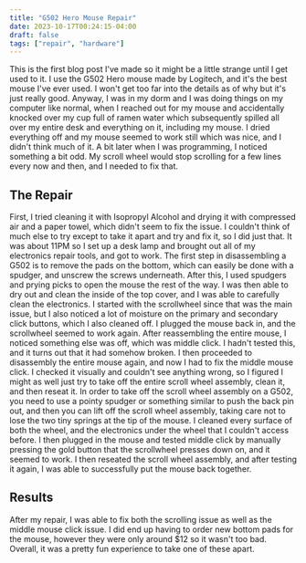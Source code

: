 ```yaml
---
title: "G502 Hero Mouse Repair"
date: 2023-10-17T00:24:15-04:00
draft: false
tags: ["repair", "hardware"]
---
```


This is the first blog post I've made so it might be a little strange until I get used to it. I use the G502 Hero mouse made by Logitech, and it's the best mouse I've ever used. I won't get too far into the details as of why but it's just really good. Anyway, I was in my dorm and I was doing things on my computer like normal, when I reached out for my mouse and accidentally knocked over my cup full of ramen water which subsequently spilled all over my entire desk and everything on it, including my mouse. I dried everything off and my mouse seemed to work still which was nice, and I didn't think much of it. A bit later when I was programming, I noticed something a bit odd. My scroll wheel would stop scrolling for a few lines every now and then, and I needed to fix that. 

## The Repair
First, I tried cleaning it with Isopropyl Alcohol and drying it with compressed air and a paper towel, which didn't seem to fix the issue. I couldn't think of much else to try except to take it apart and try and fix it, so I did just that. It was about 11PM so I set up a desk lamp and brought out all of my electronics repair tools, and got to work. The first step in disassembling a G502 is to remove the pads on the bottom, which can easily be done with a spudger, and unscrew the screws underneath. After this, I used spudgers and prying picks to open the mouse the rest of the way. I was then able to dry out and clean the inside of the top cover, and I was able to carefully clean the electronics. I started with the scrollwheel since that was the main issue, but I also noticed a lot of moisture on the primary and secondary click buttons, which I also cleaned off. I plugged the mouse back in, and the scrollwheel seemed to work again. After reassembling the entire mouse, I noticed something else was off, which was middle click. I hadn't tested this, and it turns out that it had somehow broken. I then proceeded to disassembly the entire mouse again, and now I had to fix the middle mouse click. I checked it visually and couldn't see anything wrong, so I figured I might as well just try to take off the entire scroll wheel assembly, clean it, and then reseat it. In order to take off the scroll wheel assembly on a G502, you need to use a pointy spudger or something similar to push the back pin out, and then you can lift off the scroll wheel assembly, taking care not to lose the two tiny springs at the tip of the mouse. I cleaned every surface of both the wheel, and the electronics under the wheel that I couldn't access before. I then plugged in the mouse and tested middle click by manually pressing the gold button that the scrollwheel presses down on, and it seemed to work. I then reseated the scroll wheel assembly, and after testing it again, I was able to successfully put the mouse back together.

## Results
After my repair, I was able to fix both the scrolling issue as well as the middle mouse click issue. I did end up having to order new bottom pads for the mouse, however they were only around $12 so it wasn't too bad. Overall, it was a pretty fun experience to take one of these apart.